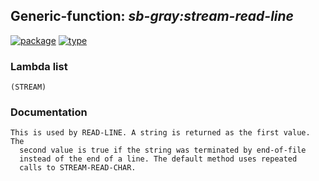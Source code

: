 ## Generic-function: ***sb-gray:stream-read-line***
[![package](https://img.shields.io/badge/Package-SB--GRAY-5f9ea0.svg?style=social&colorA=999999)](../) [![type](https://img.shields.io/badge/Type-Generic--Function-5f9ea0.svg?style=social&colorA=999999)](../#generic-function) 
### Lambda list
```
(STREAM)
```
### Documentation
```
This is used by READ-LINE. A string is returned as the first value. The
  second value is true if the string was terminated by end-of-file
  instead of the end of a line. The default method uses repeated
  calls to STREAM-READ-CHAR.
```

